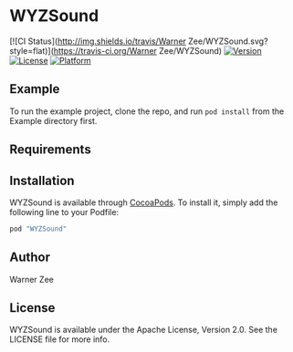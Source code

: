 # WYZSound

[![CI Status](http://img.shields.io/travis/Warner Zee/WYZSound.svg?style=flat)](https://travis-ci.org/Warner Zee/WYZSound)
[![Version](https://img.shields.io/cocoapods/v/WYZSound.svg?style=flat)](http://cocoapods.org/pods/WYZSound)
[![License](https://img.shields.io/cocoapods/l/WYZSound.svg?style=flat)](http://cocoapods.org/pods/WYZSound)
[![Platform](https://img.shields.io/cocoapods/p/WYZSound.svg?style=flat)](http://cocoapods.org/pods/WYZSound)

## Example

To run the example project, clone the repo, and run `pod install` from the Example directory first.

## Requirements

## Installation

WYZSound is available through [CocoaPods](http://cocoapods.org). To install
it, simply add the following line to your Podfile:

```ruby
pod "WYZSound"
```

## Author

Warner Zee

## License

WYZSound is available under the Apache License, Version 2.0. See the LICENSE file for more info.
